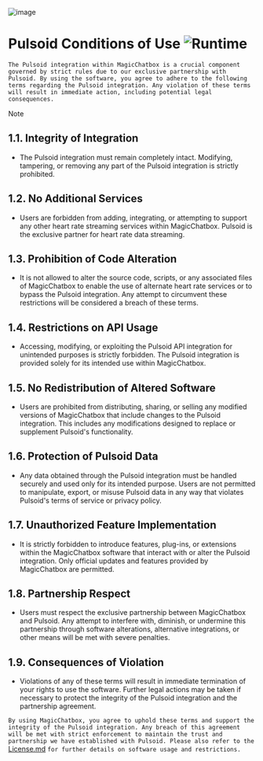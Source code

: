 ![image](https://github.com/user-attachments/assets/e516e828-266c-444c-b9e6-9c439af793a5)

# Pulsoid Conditions of Use ![Runtime](https://badgen.net/badge/REGULATIONS/Pulsoid/black/?icon=zeit)

`The Pulsoid integration within MagicChatbox is a crucial component governed by strict rules due to our exclusive partnership with Pulsoid. By using the software, you agree to adhere to the following terms regarding the Pulsoid integration. Any violation of these terms will result in immediate action, including potential legal consequences.`

> [!NOTE]
> ## 1.1. Integrity of Integration
> - The Pulsoid integration must remain completely intact. Modifying, tampering, or removing any part of the Pulsoid integration is strictly prohibited.
> 
> ## 1.2. No Additional Services
> - Users are forbidden from adding, integrating, or attempting to support any other heart rate streaming services within MagicChatbox. Pulsoid is the exclusive partner for heart rate data streaming.
> 
> ## 1.3. Prohibition of Code Alteration
> - It is not allowed to alter the source code, scripts, or any associated files of MagicChatbox to enable the use of alternate heart rate services or to bypass the Pulsoid integration. Any attempt to circumvent these restrictions will be considered a breach of these terms.
> 
> ## 1.4. Restrictions on API Usage
> - Accessing, modifying, or exploiting the Pulsoid API integration for unintended purposes is strictly forbidden. The Pulsoid integration is provided solely for its intended use within MagicChatbox.
> 
> ## 1.5. No Redistribution of Altered Software
> - Users are prohibited from distributing, sharing, or selling any modified versions of MagicChatbox that include changes to the Pulsoid integration. This includes any modifications designed to replace or supplement Pulsoid's functionality.
> 
> ## 1.6. Protection of Pulsoid Data
> - Any data obtained through the Pulsoid integration must be handled securely and used only for its intended purpose. Users are not permitted to manipulate, export, or misuse Pulsoid data in any way that violates Pulsoid's terms of service or privacy policy.
> 
> ## 1.7. Unauthorized Feature Implementation
> - It is strictly forbidden to introduce features, plug-ins, or extensions within the MagicChatbox software that interact with or alter the Pulsoid integration. Only official updates and features provided by MagicChatbox are permitted.
> 
> ## 1.8. Partnership Respect
> - Users must respect the exclusive partnership between MagicChatbox and Pulsoid. Any attempt to interfere with, diminish, or undermine this partnership through software alterations, alternative integrations, or other means will be met with severe penalties.
> 
> ## 1.9. Consequences of Violation
> - Violations of any of these terms will result in immediate termination of your rights to use the software. Further legal actions may be taken if necessary to protect the integrity of the Pulsoid integration and the partnership agreement.
>
`By using MagicChatbox, you agree to uphold these terms and support the integrity of the Pulsoid integration. Any breach of this agreement will be met with strict enforcement to maintain the trust and partnership we have established with Pulsoid. Please also refer to the` [License.md](./License.md) `for further details on software usage and restrictions.`
